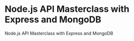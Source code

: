# Node.js API Masterclass with Express and MongoDB

Node.js API Masterclass with Express and MongoDB
